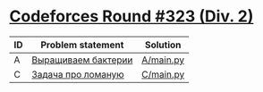 # [Codeforces Round #323 (Div. 2)](http://codeforces.com/contest/579)

| ID | Problem statement                                                     | Solution               |
|----|-----------------------------------------------------------------------|------------------------|
| A  | [Выращиваем бактерии](http://codeforces.com/problemset/problem/579/A) | [A/main.py](A/main.py) |
| C  | [Задача про ломаную](http://codeforces.com/problemset/problem/578/A)  | [C/main.py](C/main.py) |

